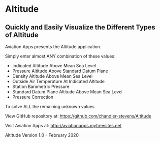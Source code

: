 # Altitude
## Quickly and Easily Visualize the Different Types of Altitude

Aviation Apps presents the Altitude application.

Simply enter almost ANY combination of these values:

- Indicated Altitude Above Mean Sea Level
- Pressure Altitude Above Standard Datum Plane
- Density Altitude Above Mean Sea Level
- Outside Air Temperature At Indicated Altitude
- Station Barometric Pressure
- Standard Datum Plane Altitude Above Mean Sea Level
- Pressure Correction

To solve ALL the remaining unknown values.

View GitHub repository at:
https://github.com/chandler-stevens/Altitude

Visit Aviation Apps at: http://aviationapps.myfreesites.net

Altitude Version 1.0 - February 2020
